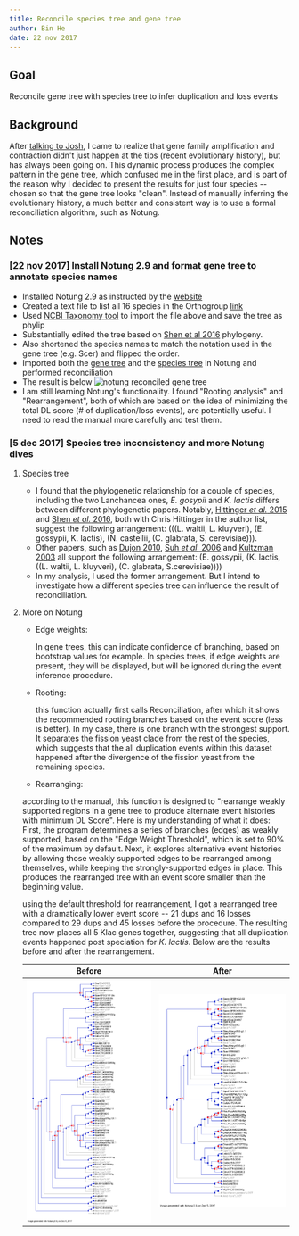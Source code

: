 ```yaml
---
title: Reconcile species tree and gene tree
author: Bin He
date: 22 nov 2017
---
```


## Goal

Reconcile gene tree with species tree to infer duplication and loss events

## Background

After [talking to Josh](/docs/2017-11-18-discuss-with-josh-on-phosphatase-duplication.md), I came to realize that gene family amplification and contraction didn't just happen at the tips (recent evolutionary history), but has always been going on. This dynamic process produces the complex pattern in the gene tree, which confused me in the first place, and is part of the reason why I decided to present the results for just four species -- chosen so that the gene tree looks "clean". Instead of manually inferring the evolutionary history, a much better and consistent way is to use a formal reconciliation algorithm, such as Notung.

## Notes

### [22 nov 2017] Install Notung 2.9 and format gene tree to annotate species names

- Installed Notung 2.9 as instructed by the [website](http://goby.compbio.cs.cmu.edu/Notung/download29.html#)
- Created a text file to list all 16 species in the Orthogroup [link](/data/tree/Orthogroup_species.txt)
- Used [NCBI Taxonomy tool](https://www.ncbi.nlm.nih.gov/Taxonomy/CommonTree/wwwcmt.cgi) to import the file above and save the tree as phylip
- Substantially edited the tree based on [Shen et al 2016](http://www.g3journal.org/content/6/12/3927) phylogeny.
- Also shortened the species names to match the notation used in the gene tree (e.g. Scer) and flipped the order.
- Imported both the [gene tree](/output/notung/pho5_ascomycetes_tree_20171115.txt) and the [species tree](/output/notung/species_tree_reordered_20171122.phy) in Notung and performed reconciliation
- The result is below
    ![notung reconciled gene tree](/output/notung/notung_reconciled_20171122.phy.ntg)
- I am still learning Notung's functionality. I found "Rooting analysis" and "Rearrangement", both of which are based on the idea of minimizing the total DL score (# of duplication/loss events), are potentially useful. I need to read the manual more carefully and test them.

### [5 dec 2017] Species tree inconsistency and more Notung dives

1. Species tree

    - I found that the phylogenetic relationship for a couple of species, including the two Lanchancea ones, _E. gosypii_ and _K. lactis_ differs between different phylogenetic papers. Notably, [Hittinger _et al._ 2015](https://www.ncbi.nlm.nih.gov/pmc/articles/PMC4771062/) and [Shen _et al._ 2016](http://www.g3journal.org/content/6/12/3927), both with Chris Hittinger in the author list, suggest the following arrangement: (((L. waltii, L. kluyveri), (E. gossypii, K. lactis), (N. castellii, (C. glabrata, S. cerevisiae))).
    - Other papers, such as [Dujon 2010](http://www.nature.com/nrg/journal/v11/n7/full/nrg2811.html), [Suh _et al._ 2006](http://www.mycologia.org/content/98/6/1006) and [Kultzman 2003](http://onlinelibrary.wiley.com/doi/10.1016/S1567-1356(03)00175-2/abstract) all support the following arrangement: (E. gossypii, (K. lactis, ((L. waltii, L. kluyveri), (C. glabrata, S.cerevisiae))))
    - In my analysis, I used the former arrangement. But I intend to investigate how a different species tree can influence the result of reconciliation.

1. More on Notung

    - Edge weights:

        In gene trees, this can indicate confidence of branching, based on bootstrap values for example. In species trees, if edge weights are present, they will be displayed, but will be ignored during the event inference procedure.  

    - Rooting: 

        this function actually first calls Reconciliation, after which it shows the recommended rooting branches based on the event score (less is better). In my case, there is one branch with the strongest support. It separates the fission yeast clade from the rest of the species, which suggests that the all duplication events within this dataset happened after the divergence of the fission yeast from the remaining species.

    - Rearranging:

	according to the manual, this function is designed to "rearrange weakly supported regions in a gene tree to produce alternate event histories with minimum DL Score". Here is my understanding of what it does: First, the program determines a series of branches (edges) as weakly supported, based on the "Edge Weight Threshold", which is set to 90% of the maximum by default. Next, it explores alternative event histories by allowing those weakly supported edges to be rearranged among themselves, while keeping the strongly-supported edges in place. This produces the rearranged tree with an event score smaller than the beginning value. 

	using the default threshold for rearrangement, I got a rearranged tree with a dramatically lower event score -- 21 dups and 16 losses compared to 29 dups and 45 losses before the procedure. The resulting tree now places all 5 Klac genes together, suggesting that all duplication events happened post speciation for _K. lactis_. Below are the results before and after the rearrangement.

	Before             |  After
	:-----------------:|:-------------------------:
	![](../output/notung/notung_reconciled_20171205.png)  |  ![](../output/notung/notung_reconciled_rearranged_20171205.png)


